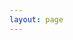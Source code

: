 ```yaml
---
layout: page
---
```

<script setup>
import {
  VPTeamPage,
  VPTeamPageTitle,
  VPTeamMembers
} from 'vitepress/theme'

import { withBase } from 'vitepress'

const projects = [
  {
    avatar: withBase('/Guides/RTG/cover.jpg'),
    name: 'Runtime Terrain Generation',
    title: 'Unreal Engine & C++',
    links: [
      { icon: 'github', link: '' },
    ],
    goto: withBase('/Projects/Personal/Runtime-Terrain-Generation')
  },
  {
    avatar: withBase('/VulkanRasterizer/vulkan_end.png'),
    name: 'Vulkan rasterizer',
    title: 'C++ & Vulkan',
    links: [
      { icon: 'github', link: 'https://github.com/SixArne/VulkanRenderer' },
    ],
      goto: withBase('/Projects/Vulkan-rasterizer')
  },
  {
    avatar: withBase('/chip8.png'),
    name: 'CHIP-8 emulator',
    title: 'SDL & C++',
    links: [
      { icon: 'github', link: 'https://github.com/SixArne/CHIP-8' },
    ],
     goto: withBase('/Projects/CHIP-8')
  },
  {
    avatar: withBase('/chip8.png'),
    name: 'Fuji Game engine',
    title: 'GLFW, C++, Vulkan, OpenGL',
    links: [
      { icon: 'github', link: 'https://github.com/SixArne/Fuji' },
    ],
     goto: withBase('/Projects/Fuji-Engine')
  },
]

const schoolProjects = [
  {
    avatar: withBase('/megaman.png'),
    name: 'Megaman',
    title: 'C++ & SDL',
    links: [
      { icon: 'github', link: 'https://github.com/SixArne/MegamanGravityMan' },
    ],
    goto: withBase('/Projects/Megaman')
  },
  {
    avatar: withBase('/city_scene.png'),
    name: 'City Scene',
    title: 'Maya',
    links: [
      { icon: 'github', link: 'https://sketchfab.com/3d-models/the-cursed-mountainside-b638e77721064f7da91574406c89aa51' },
    ],
    goto: withBase('/Projects/City-scene')
  },
  {
    avatar: withBase('/environments_update_4.png'),
    name: 'Environments',
    title: 'Blender & Unreal engine',
    links: [
      { icon: 'github', link: 'https://sketchfab.com/3d-models/the-cursed-mountainside-b638e77721064f7da91574406c89aa51' },
    ],
     goto: withBase('/Projects/Environments')
  },
  {
    avatar: withBase('/raytracer_icon.png'),
    name: 'Software raytracer',
    title: 'C++',
    links: [
      { icon: 'github', link: 'https://github.com/SixArne/Raytracer-Arne-Six-2GD-08E' },
    ],
    goto: withBase('/Projects/Software-raytracer')
  },
  {
    avatar: withBase('/rasterizer_end_thumbnail.png'),
    name: 'Software/DirectX rasterizer',
    title: 'C++, DirectX11 & Vulkan',
    links: [
      { icon: 'github', link: 'https://github.com/SixArne/Rasterizer-Arne-Six-2GD-08E' },
    ],
     goto: withBase('/Projects/Software-rasterizer')
  },
  
  {
    avatar: withBase('/unity.png'),
    name: 'Game Mechanics',
    title: 'Unity',
    links: [
      { icon: 'github', link: 'https://github.com/SixArne/Fuji' },
    ],
     goto: withBase('/Projects/GrimReaper')
  },
  {
    avatar: withBase('/unreal.png'),
    name: 'Game Mechanics',
    title: 'Unreal',
    links: [
      { icon: 'github', link: 'https://github.com/SixArne/Fuji' },
    ],
     goto: withBase('/Projects/CubeGame')
  },
]


</script>

<VPTeamPage>
  <VPTeamPageTitle>
    <template #title>
      Projects
    </template>
    <template #lead>
      In my 2 years of education I've had some notible projects
    </template>
  </VPTeamPageTitle>
  <CustomProjectCards
    size="medium"
    :projects="projects"
  />
  <VPTeamPageTitle>
    <template #title>
      School projects
    </template>
    <template #lead>
      The following projects were all made for school assignments
    </template>
  </VPTeamPageTitle>
  <CustomProjectCards
    size="medium"
    :projects="schoolProjects"
  />
</VPTeamPage>
